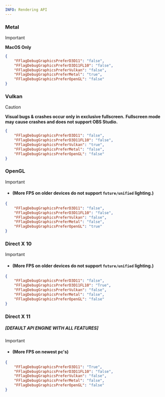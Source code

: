 ```yaml
---
INFO: Rendering API
---
```


### Metal
> [!IMPORTANT]
> **MacOS Only**
```json
{
    "FFlagDebugGraphicsPreferD3D11": "false",
    "FFlagDebugGraphicsPreferD3D11FL10": "false",
    "FFlagDebugGraphicsPreferVulkan": "false",
    "FFlagDebugGraphicsPreferMetal": "true",
    "FFlagDebugGraphicsPreferOpenGL": "false"
}
```
### Vulkan
> [!CAUTION]
> **Visual bugs & crashes occur only in exclusive fullscreen.**
> **Fullscreen mode may cause crashes and does not support OBS Studio.**
```json
{
    "FFlagDebugGraphicsPreferD3D11": "false",
    "FFlagDebugGraphicsPreferD3D11FL10": "false",
    "FFlagDebugGraphicsPreferVulkan": "true",
    "FFlagDebugGraphicsPreferMetal": "false",
    "FFlagDebugGraphicsPreferOpenGL": "false"
}
```
### OpenGL
> [!IMPORTANT]
> - #### (More FPS on older devices do not support `future/unified` lighting.)
```json
{
    "FFlagDebugGraphicsPreferD3D11": "false",
    "FFlagDebugGraphicsPreferD3D11FL10": "false",
    "FFlagDebugGraphicsPreferVulkan": "false",
    "FFlagDebugGraphicsPreferMetal": "false",
    "FFlagDebugGraphicsPreferOpenGL": "true"
}
```
### Direct X 10
> [!IMPORTANT]
> - #### (More FPS on older devices do not support `future/unified` lighting.)
```json
{
    "FFlagDebugGraphicsPreferD3D11": "false",
    "FFlagDebugGraphicsPreferD3D11FL10": "True",
    "FFlagDebugGraphicsPreferVulkan": "false",
    "FFlagDebugGraphicsPreferMetal": "false",
    "FFlagDebugGraphicsPreferOpenGL": "false"
}
```
### Direct X 11
##### [DEFAULT API ENGINE WITH ALL FEATURES]
> [!IMPORTANT]
> - #### (More FPS on newest pc's)
```json
{
    "FFlagDebugGraphicsPreferD3D11": "True",
    "FFlagDebugGraphicsPreferD3D11FL10": "false",
    "FFlagDebugGraphicsPreferVulkan": "false",
    "FFlagDebugGraphicsPreferMetal": "false",
    "FFlagDebugGraphicsPreferOpenGL": "false"
}
```

